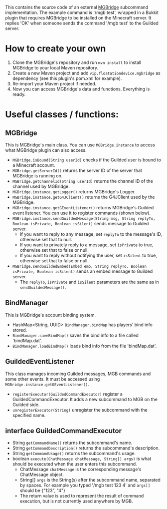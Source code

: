 This contains the source code of an external [MGBridge](https://github.com/MCUmbrella/MGBridge) subcommand implementation.
The example command is '/mgb test', wrapped in a Bukkit plugin that requires MGBridge to be installed on the Minecraft server.
It replies 'OK' when someone sends the command '/mgb test' to the Guilded server.
# How to create your own
1. Clone the MGBridge's repository and run `mvn install` to install MGBridge to your local Maven repository.
2. Create a new Maven project and add `vip.floatationdevice.mgbridge` as dependency (see this plugin's pom.xml for example).
3. Re-import your Maven project if needed.
4. Now you can access MGBridge's data and functions. Everything is ready.

# Useful classes / functions:
## MGBridge
This is MGBridge's main class. You can use `MGBridge.instance` to access what MGBridge plugin can also access.
- `MGBridge.isBound(String userId)` checks if the Guilded user is bound to a Minecraft account.
- `MGBridge.getServerId()` returns the server ID of the server that MGBridge is running on.
- `MGBridge.getChannelId(String userId)` returns the channel ID of the channel used by MGBridge.
- `MGBridge.instance.getLogger()` returns MGBridge's Logger.
- `MGBridge.instance.getG4JClient()` returns the G4JClient used by the MGBridge.
- `MGBridge.instance.getGEventListener()` returns MGBridge's Guilded event listener. You can use it to register commands (shown below).
- `MGBridge.instance.sendGuildedMessage(String msg, String replyTo, Boolean isPrivate, Boolean isSilent)` sends message to Guilded server. 
  - If you want to reply to any message, set `replyTo` to the message's ID, otherwise set that to null.
  - If you want to privately reply to a message, set `isPrivate` to true, otherwise set that to false or null.
  - If you want to reply without notifying the user, set `isSilent` to true, otherwise set that to false or null.
- `MGBridge.sendGuildedEmbed(Embed emb, String replyTo, Boolean isPrivate, Boolean isSilent)` sends an embed message to Guilded server.
  - The `replyTo`, `isPrivate` and `isSilent` parameters are the same as in `sendGuildedMessage()`.
## BindManager
This is MGBridge's account binding system.
-  HashMap<String, UUID> `BindManager.bindMap` has players' bind info stored.
- `BindManager.saveBindMap()` saves the bind info to a file called 'bindMap.dat'.
- `BindManager.loadBindMap()` loads bind info from the file 'bindMap.dat'.
## GuildedEventListener
This class manages incoming Guilded messages, MGB commands and some other events. It must be accessed using `MGBridge.instance.getGEventListener()`.
- `registerExecutor(GuildedCommandExecutor)` register a GuildedCommandExecutor. It adds a new subcommand to MGB on the Guilded side.
- `unregisterExecutor(String)` unregister the subcommand with the specified name.
## interface GuildedCommandExecutor
- String `getCommandName()` returns the subcommand's name.
- String `getCommandDescription()` returns the subcommand's description.
- String `getCommandUsage()` returns the subcommand's usage.
- boolean `execute(ChatMessage chatMessage, String[] args)` is what should be executed when the user enters this subcommand.
  - ChatMessage `chatMessage` is the corresponding message's ChatMessage object.
  - String[] `args` is the String(s) after the subcommand name, separated by spaces. For example you typed '/mgb test 123 4' and `args[]` should be {"123", "4"}
  - The return value is used to represent the result of command execution, but is not currently used anywhere by MGB.
